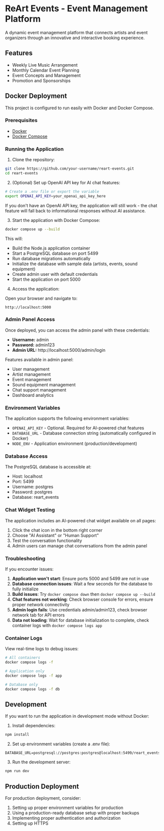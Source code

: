 # ReArt Events - Event Management Platform

A dynamic event management platform that connects artists and event organizers through an innovative and interactive booking experience.

## Features

- Weekly Live Music Arrangement
- Monthly Calendar Event Planning
- Event Concepts and Management
- Promotion and Sponsorships

## Docker Deployment

This project is configured to run easily with Docker and Docker Compose.

### Prerequisites

- [Docker](https://docs.docker.com/get-docker/)
- [Docker Compose](https://docs.docker.com/compose/install/)

### Running the Application

1. Clone the repository:

```bash
git clone https://github.com/your-username/reart-events.git
cd reart-events
```

2. (Optional) Set up OpenAI API key for AI chat features:

```bash
# Create a .env file or export the variable
export OPENAI_API_KEY=your_openai_api_key_here
```

If you don't have an OpenAI API key, the application will still work - the chat feature will fall back to informational responses without AI assistance.

3. Start the application with Docker Compose:

```bash
docker compose up --build
```

This will:
- Build the Node.js application container
- Start a PostgreSQL database on port 5499
- Run database migrations automatically
- Initialize the database with sample data (artists, events, sound equipment)
- Create admin user with default credentials
- Start the application on port 5000

4. Access the application:

Open your browser and navigate to:
```
http://localhost:5000
```

### Admin Panel Access

Once deployed, you can access the admin panel with these credentials:
- **Username:** admin
- **Password:** admin123
- **Admin URL:** http://localhost:5000/admin/login

Features available in admin panel:
- User management
- Artist management  
- Event management
- Sound equipment management
- Chat support management
- Dashboard analytics

### Environment Variables

The application supports the following environment variables:

- `OPENAI_API_KEY` - Optional. Required for AI-powered chat features
- `DATABASE_URL` - Database connection string (automatically configured in Docker)
- `NODE_ENV` - Application environment (production/development)

### Database Access

The PostgreSQL database is accessible at:
- Host: localhost
- Port: 5499
- Username: postgres
- Password: postgres
- Database: reart_events

### Chat Widget Testing

The application includes an AI-powered chat widget available on all pages:
1. Click the chat icon in the bottom right corner
2. Choose "AI Assistant" or "Human Support"
3. Test the conversation functionality
4. Admin users can manage chat conversations from the admin panel

### Troubleshooting

If you encounter issues:

1. **Application won't start**: Ensure ports 5000 and 5499 are not in use
2. **Database connection issues**: Wait a few seconds for the database to fully initialize  
3. **Build issues**: Try `docker compose down` then `docker compose up --build`
4. **Chat features not working**: Check browser console for errors, ensure proper network connectivity
5. **Admin login fails**: Use credentials admin/admin123, check browser network tab for API errors
6. **Data not loading**: Wait for database initialization to complete, check container logs with `docker compose logs app`

### Container Logs

View real-time logs to debug issues:
```bash
# All containers
docker compose logs -f

# Application only
docker compose logs -f app

# Database only  
docker compose logs -f db
```

## Development

If you want to run the application in development mode without Docker:

1. Install dependencies:

```bash
npm install
```

2. Set up environment variables (create a .env file):

```
DATABASE_URL=postgresql://postgres:postgres@localhost:5499/reart_events
```

3. Run the development server:

```bash
npm run dev
```

## Production Deployment

For production deployment, consider:

1. Setting up proper environment variables for production
2. Using a production-ready database setup with proper backups
3. Implementing proper authentication and authorization
4. Setting up HTTPS